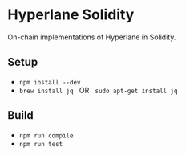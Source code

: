 # Hyperlane Solidity

On-chain implementations of Hyperlane in Solidity.

## Setup

- `npm install --dev`
- `brew install jq` &nbsp; OR &nbsp; `sudo apt-get install jq`

## Build

- `npm run compile`
- `npm run test`
